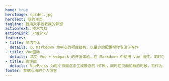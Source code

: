 ```yaml
---
home: true
heroImage: spider.jpg
heroText: 我的主页
tagline: 我用双手拯救我的梦想
actionText: 技术文档
actionLink: /nginx/
features:
- title: 简洁至上
  details: 以 Markdown 为中心的项目结构，以最少的配置帮你专注于写作
- title: Vue驱动
  details: 享受 Vue + webpack 的开发体验，在 Markdown 中使用 Vue 组件，同时可以使用 Vue 来开发自定义主题
- title: 高性能
  details: VuePress 为每个页面渲染生成静态的 HTML，同时在页面加载的时候，将作为 SPA 运行
footer: 梦魄心魂的个人博客    
---
```

